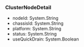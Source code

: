 ### ClusterNodeDetail
- nodeId: System.String
- chassisId: System.String
- platform: System.String
- status: System.String
- useQuickDrain: System.Boolean
